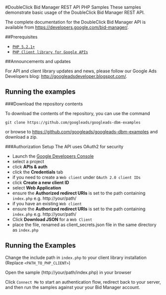 #DoubleClick Bid Manager REST API PHP Samples
These samples demonstrate basic usage of the DoubleClick Bid Manager REST API.

The complete documentation for the DoubleClick Bid Manager API is
available from <https://developers.google.com/bid-manager/>.

##Prerequisites
- [`PHP 5.2.1+`](http://php.net/)
- [`PHP Client library for Google APIs`](https://developers.google.com/api-client-library/php/start/installation)

##Announcements and updates

For API and client library updates and news, please follow our Google Ads 
Developers blog: <http://googleadsdeveloper.blogspot.com/>.

## Running the examples

###Download the repository contents

To download the contents of the repository, you can use the command

```
git clone https://github.com/googleads/googleads-dbm-examples
```

or browse to <https://github.com/googleads/googleads-dbm-examples> and
 download a zip.

###Authorization Setup
The API uses OAuth2 for security

 * Launch the [Google Developers Console](https://console.developers.google.com)
 * select a project
 * click **APIs & auth**
 * click the **Credentials** tab
 * if you need to create a  ```Web client``` under ```OAuth 2.0 client IDs```
  * click **Create a new client ID**
  * select **Web Application**
  * ensure the **Authorized redirect URIs** is set to the path containing ```index.php```
    e.g. http://your/path/
 * if you have an existing ```Web client```
  * ensure the **Authorized redirect URIs** is set to the path containing ```index.php```
    e.g. http://your/path/
 * Click **Download JSON** for a ```Web Client```
 * place the file, renamed as client_secrets.json file in the same directory as ```index.php```

## Running the Examples

Change the include path in ```index.php``` to your client library installation (Replace ```<PATH_TO_PHP_CLIENT>```)

Open the sample (http://your/path/index.php) in your browser

Click ```Connect Me``` to start an authentication flow, redirect back to your 
server, and then run the samples against your your Bid Manager account.